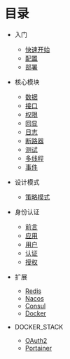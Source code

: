# 目录

* 入门
  * [快速开始](guid/quickstart.md)
  * [配置](guid/config.md)
  * [部署](guid/deploy.md)

* 核心模块
  * [数据](core/data.md)
  * [接口](core/api.md)
  * [权限](core/permission.md)
  * [回显](core/echo.md)
  * [日志](core/log.md)
  * [断路器](core/circuitbreaker.md)
  * [测试](core/test.md)
  * [多线程](core/thread.md)
  * [事件](core/stream.md)

* 设计模式
  * [策略模式](biz/stratege.md)

* 身份认证
  * [前言](auth/intro.md)
  * [应用](auth/client.md)
  * [用户](auth/user.md)
  * [认证](auth/authentication.md)
  * [授权](auth/authrization.md)

* 扩展
  * [Redis](extend/redis.md)
  * [Nacos](extend/nacos.md)
  * [Consul](extend/consul.md)
  * [Docker](extend/docker.md)

* DOCKER_STACK
  * [OAuth2](stack/oauth2.md)
  * [Portainer](stack/portainer.md)
